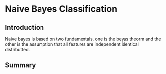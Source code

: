 # Naive Bayes Classification

## Introduction
Naive bayes is based on two fundamentals, one is the beyas theorm and the other is the assumption that all features are independent identical distributted.


## Summary

